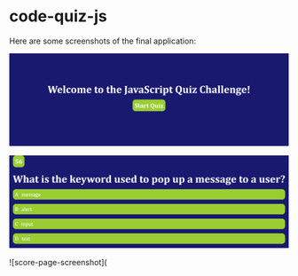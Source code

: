 # code-quiz-js









Here are some screenshots of the final application:

![welcome-page-screenshot](https://github.com/DinaLo44/code-quiz-js/blob/main/assets/screenshots/welcome-page-screeshot.png)

![first-question-screenshot](https://github.com/DinaLo44/code-quiz-js/blob/main/assets/screenshots/first-question-screenshot.png)

![score-page-screenshot](
